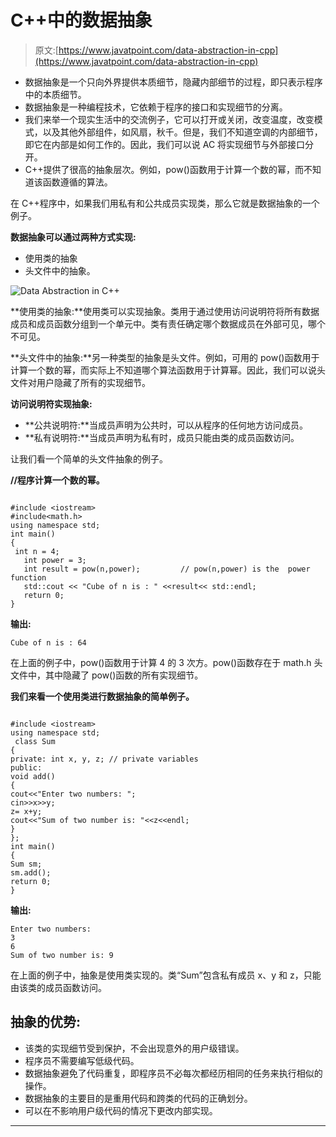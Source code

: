 # C++中的数据抽象

> 原文:[https://www.javatpoint.com/data-abstraction-in-cpp](https://www.javatpoint.com/data-abstraction-in-cpp)

*   数据抽象是一个只向外界提供本质细节，隐藏内部细节的过程，即只表示程序中的本质细节。
*   数据抽象是一种编程技术，它依赖于程序的接口和实现细节的分离。
*   我们来举一个现实生活中的交流例子，它可以打开或关闭，改变温度，改变模式，以及其他外部组件，如风扇，秋千。但是，我们不知道空调的内部细节，即它在内部是如何工作的。因此，我们可以说 AC 将实现细节与外部接口分开。
*   C++提供了很高的抽象层次。例如，pow()函数用于计算一个数的幂，而不知道该函数遵循的算法。

在 C++程序中，如果我们用私有和公共成员实现类，那么它就是数据抽象的一个例子。

**数据抽象可以通过两种方式实现:**

*   使用类的抽象
*   头文件中的抽象。

![Data Abstraction in C++](../Images/b30a1142e811e3684300533b513f76bb.png)

**使用类的抽象:**使用类可以实现抽象。类用于通过使用访问说明符将所有数据成员和成员函数分组到一个单元中。类有责任确定哪个数据成员在外部可见，哪个不可见。

**头文件中的抽象:**另一种类型的抽象是头文件。例如，可用的 pow()函数用于计算一个数的幂，而实际上不知道哪个算法函数用于计算幂。因此，我们可以说头文件对用户隐藏了所有的实现细节。

**访问说明符实现抽象:**

*   **公共说明符:**当成员声明为公共时，可以从程序的任何地方访问成员。
*   **私有说明符:**当成员声明为私有时，成员只能由类的成员函数访问。

让我们看一个简单的头文件抽象的例子。

**//程序计算一个数的幂。**

```

#include <iostream>
#include<math.h>
using namespace std;
int main()
{  
 int n = 4;
   int power = 3;
   int result = pow(n,power);         // pow(n,power) is the  power function
   std::cout << "Cube of n is : " <<result<< std::endl;
   return 0;
}

```

**输出:**

```
Cube of n is : 64

```

在上面的例子中，pow()函数用于计算 4 的 3 次方。pow()函数存在于 math.h 头文件中，其中隐藏了 pow()函数的所有实现细节。

**我们来看一个使用类进行数据抽象的简单例子。**

```

#include <iostream>  
using namespace std;  
 class Sum  
{  
private: int x, y, z; // private variables
public:  
void add()  
{  
cout<<"Enter two numbers: ";  
cin>>x>>y;  
z= x+y;  
cout<<"Sum of two number is: "<<z<<endl;  
}  
};  
int main()  
{  
Sum sm;  
sm.add();  
return 0;  
}  

```

**输出:**

```
Enter two numbers:
3
6
Sum of two number is: 9

```

在上面的例子中，抽象是使用类实现的。类“Sum”包含私有成员 x、y 和 z，只能由该类的成员函数访问。

## 抽象的优势:

*   该类的实现细节受到保护，不会出现意外的用户级错误。
*   程序员不需要编写低级代码。
*   数据抽象避免了代码重复，即程序员不必每次都经历相同的任务来执行相似的操作。
*   数据抽象的主要目的是重用代码和跨类的代码的正确划分。
*   可以在不影响用户级代码的情况下更改内部实现。

* * *